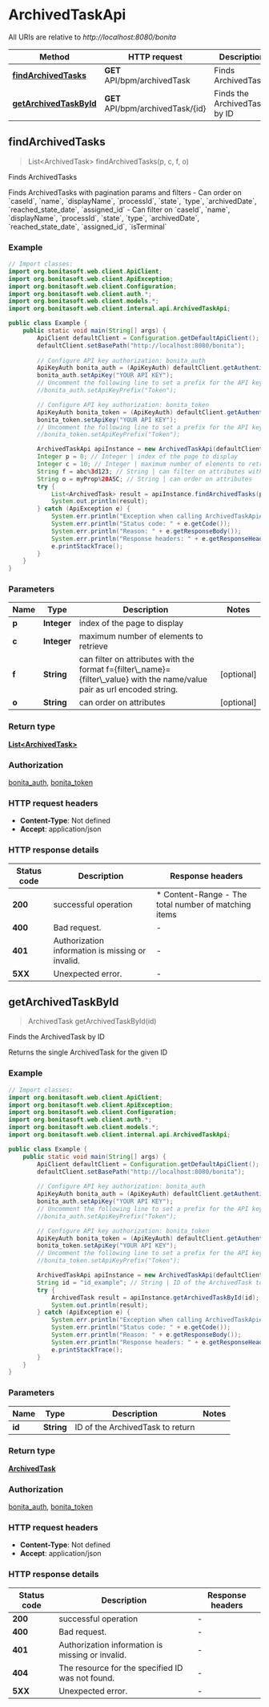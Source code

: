# ArchivedTaskApi

All URIs are relative to *http://localhost:8080/bonita*

Method | HTTP request | Description
------------- | ------------- | -------------
[**findArchivedTasks**](ArchivedTaskApi.md#findArchivedTasks) | **GET** API/bpm/archivedTask | Finds ArchivedTasks
[**getArchivedTaskById**](ArchivedTaskApi.md#getArchivedTaskById) | **GET** API/bpm/archivedTask/{id} | Finds the ArchivedTask by ID



## findArchivedTasks

> List&lt;ArchivedTask&gt; findArchivedTasks(p, c, f, o)

Finds ArchivedTasks

Finds ArchivedTasks with pagination params and filters  - Can order on &#x60;caseId&#x60;, &#x60;name&#x60;, &#x60;displayName&#x60;, &#x60;processId&#x60;, &#x60;state&#x60;, &#x60;type&#x60;, &#x60;archivedDate&#x60;, &#x60;reached_state_date&#x60;, &#x60;assigned_id&#x60; - Can filter on &#x60;caseId&#x60;, &#x60;name&#x60;, &#x60;displayName&#x60;, &#x60;processId&#x60;, &#x60;state&#x60;, &#x60;type&#x60;, &#x60;archivedDate&#x60;, &#x60;reached_state_date&#x60;, &#x60;assigned_id&#x60;, &#x60;isTerminal&#x60; 

### Example

```java
// Import classes:
import org.bonitasoft.web.client.ApiClient;
import org.bonitasoft.web.client.ApiException;
import org.bonitasoft.web.client.Configuration;
import org.bonitasoft.web.client.auth.*;
import org.bonitasoft.web.client.models.*;
import org.bonitasoft.web.client.internal.api.ArchivedTaskApi;

public class Example {
    public static void main(String[] args) {
        ApiClient defaultClient = Configuration.getDefaultApiClient();
        defaultClient.setBasePath("http://localhost:8080/bonita");
        
        // Configure API key authorization: bonita_auth
        ApiKeyAuth bonita_auth = (ApiKeyAuth) defaultClient.getAuthentication("bonita_auth");
        bonita_auth.setApiKey("YOUR API KEY");
        // Uncomment the following line to set a prefix for the API key, e.g. "Token" (defaults to null)
        //bonita_auth.setApiKeyPrefix("Token");

        // Configure API key authorization: bonita_token
        ApiKeyAuth bonita_token = (ApiKeyAuth) defaultClient.getAuthentication("bonita_token");
        bonita_token.setApiKey("YOUR API KEY");
        // Uncomment the following line to set a prefix for the API key, e.g. "Token" (defaults to null)
        //bonita_token.setApiKeyPrefix("Token");

        ArchivedTaskApi apiInstance = new ArchivedTaskApi(defaultClient);
        Integer p = 0; // Integer | index of the page to display
        Integer c = 10; // Integer | maximum number of elements to retrieve
        String f = abc%3d123; // String | can filter on attributes with the format f={filter\\_name}={filter\\_value} with the name/value pair as url encoded string.
        String o = myProp%20ASC; // String | can order on attributes
        try {
            List<ArchivedTask> result = apiInstance.findArchivedTasks(p, c, f, o);
            System.out.println(result);
        } catch (ApiException e) {
            System.err.println("Exception when calling ArchivedTaskApi#findArchivedTasks");
            System.err.println("Status code: " + e.getCode());
            System.err.println("Reason: " + e.getResponseBody());
            System.err.println("Response headers: " + e.getResponseHeaders());
            e.printStackTrace();
        }
    }
}
```

### Parameters


Name | Type | Description  | Notes
------------- | ------------- | ------------- | -------------
 **p** | **Integer**| index of the page to display |
 **c** | **Integer**| maximum number of elements to retrieve |
 **f** | **String**| can filter on attributes with the format f&#x3D;{filter\\_name}&#x3D;{filter\\_value} with the name/value pair as url encoded string. | [optional]
 **o** | **String**| can order on attributes | [optional]

### Return type

[**List&lt;ArchivedTask&gt;**](ArchivedTask.md)

### Authorization

[bonita_auth](../README.md#bonita_auth), [bonita_token](../README.md#bonita_token)

### HTTP request headers

- **Content-Type**: Not defined
- **Accept**: application/json

### HTTP response details
| Status code | Description | Response headers |
|-------------|-------------|------------------|
| **200** | successful operation |  * Content-Range - The total number of matching items <br>  |
| **400** | Bad request. |  -  |
| **401** | Authorization information is missing or invalid. |  -  |
| **5XX** | Unexpected error. |  -  |


## getArchivedTaskById

> ArchivedTask getArchivedTaskById(id)

Finds the ArchivedTask by ID

Returns the single ArchivedTask for the given ID 

### Example

```java
// Import classes:
import org.bonitasoft.web.client.ApiClient;
import org.bonitasoft.web.client.ApiException;
import org.bonitasoft.web.client.Configuration;
import org.bonitasoft.web.client.auth.*;
import org.bonitasoft.web.client.models.*;
import org.bonitasoft.web.client.internal.api.ArchivedTaskApi;

public class Example {
    public static void main(String[] args) {
        ApiClient defaultClient = Configuration.getDefaultApiClient();
        defaultClient.setBasePath("http://localhost:8080/bonita");
        
        // Configure API key authorization: bonita_auth
        ApiKeyAuth bonita_auth = (ApiKeyAuth) defaultClient.getAuthentication("bonita_auth");
        bonita_auth.setApiKey("YOUR API KEY");
        // Uncomment the following line to set a prefix for the API key, e.g. "Token" (defaults to null)
        //bonita_auth.setApiKeyPrefix("Token");

        // Configure API key authorization: bonita_token
        ApiKeyAuth bonita_token = (ApiKeyAuth) defaultClient.getAuthentication("bonita_token");
        bonita_token.setApiKey("YOUR API KEY");
        // Uncomment the following line to set a prefix for the API key, e.g. "Token" (defaults to null)
        //bonita_token.setApiKeyPrefix("Token");

        ArchivedTaskApi apiInstance = new ArchivedTaskApi(defaultClient);
        String id = "id_example"; // String | ID of the ArchivedTask to return
        try {
            ArchivedTask result = apiInstance.getArchivedTaskById(id);
            System.out.println(result);
        } catch (ApiException e) {
            System.err.println("Exception when calling ArchivedTaskApi#getArchivedTaskById");
            System.err.println("Status code: " + e.getCode());
            System.err.println("Reason: " + e.getResponseBody());
            System.err.println("Response headers: " + e.getResponseHeaders());
            e.printStackTrace();
        }
    }
}
```

### Parameters


Name | Type | Description  | Notes
------------- | ------------- | ------------- | -------------
 **id** | **String**| ID of the ArchivedTask to return |

### Return type

[**ArchivedTask**](ArchivedTask.md)

### Authorization

[bonita_auth](../README.md#bonita_auth), [bonita_token](../README.md#bonita_token)

### HTTP request headers

- **Content-Type**: Not defined
- **Accept**: application/json

### HTTP response details
| Status code | Description | Response headers |
|-------------|-------------|------------------|
| **200** | successful operation |  -  |
| **400** | Bad request. |  -  |
| **401** | Authorization information is missing or invalid. |  -  |
| **404** | The resource for the specified ID was not found. |  -  |
| **5XX** | Unexpected error. |  -  |

